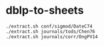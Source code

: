# dblp-to-sheets

```
./extract.sh conf/sigmod/DateC74
./extract.sh journals/tods/Chen76
./extract.sh journals/corr/OngPV14
```
